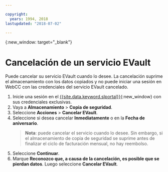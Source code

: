 ```yaml
---

copyright:
  years: 1994, 2018
lastupdated: "2018-07-02"

---
```

{:new_window: target="_blank"}

# Cancelación de un servicio EVault

Puede cancelar su servicio EVault cuando lo desee. La cancelación suprime el almacenamiento con los datos copiados y no puede iniciar una sesión en WebCC con las credenciales del servicio EVault cancelado.

1. Inicie una sesión en el [{{site.data.keyword.slportal}}](https://control.softlayer.com/){:new_window} con sus credenciales exclusivas.
2. Vaya a **Almacenamiento** > **Copia de seguridad**. 
3. Seleccione **Acciones** > **Cancelar EVault**.
4. Seleccione si desea cancelar **Inmediatamente** o en la **Fecha de aniversario**.
   >**Nota**: puede cancelar el servicio cuando lo desee. Sin embargo, si el almacenamiento de copia de seguridad se suprime antes de finalizar el ciclo de facturación mensual, no hay reembolso.
5. Seleccione **Continuar**.
6. Marque **Reconozco que, a causa de la cancelación, es posible que se pierdan datos**. Luego seleccione **Cancelar EVault**.

